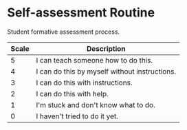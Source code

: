 # Self-assessment Routine

Student formative assessment process.

| Scale | Description                                   |
| ----- | -----------                                   |
| 5     | I can teach someone how to do this.           |
| 4     | I can do this by myself without instructions. |
| 3     | I can do this with instructions.              |
| 2     | I can do this with help.                      |
| 1     | I'm stuck and don't know what to do.          |
| 0     | I haven't tried to do it yet.                 |
